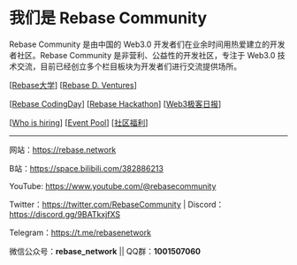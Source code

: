 # 我们是 Rebase Community

Rebase Community 是由中国的 Web3.0 开发者们在业余时间用热爱建立的开发者社区。Rebase Community 是非营利、公益性的开发社区，专注于 Web3.0 技术交流，目前已经创立多个栏目板块为开发者们进行交流提供场所。

[[Rebase大学](https://github.com/rebase-network/Rebase-University)] [[Rebase D. Ventures](https://rebased.ventures)]

[[Rebase CodingDay](https://github.com/rebase-network/work-groups/blob/main/README.md#rebase-codingday)] [[Rebase Hackathon](https://github.com/rebase-network/work-groups/blob/main/README.md#rebase-hackathon)] [[Web3极客日报](https://github.com/rebase-network/work-groups/blob/main/README.md#web3极客日报)]

[[Who is hiring](https://github.com/rebase-network/who-is-hiring)] [[Event Pool](https://github.com/rebase-network/event-pool)] [[社区福利](https://github.com/rebase-network/benefits)]

---

网站：https://rebase.network

B站：https://space.bilibili.com/382886213

YouTube: https://www.youtube.com/@rebasecommunity

Twitter：https://twitter.com/RebaseCommunity  |  Discord：https://discord.gg/9BATkxjfXS

Telegram：https://t.me/rebasenetwork

微信公众号：**rebase_network**  ||  QQ群：**1001507060**
